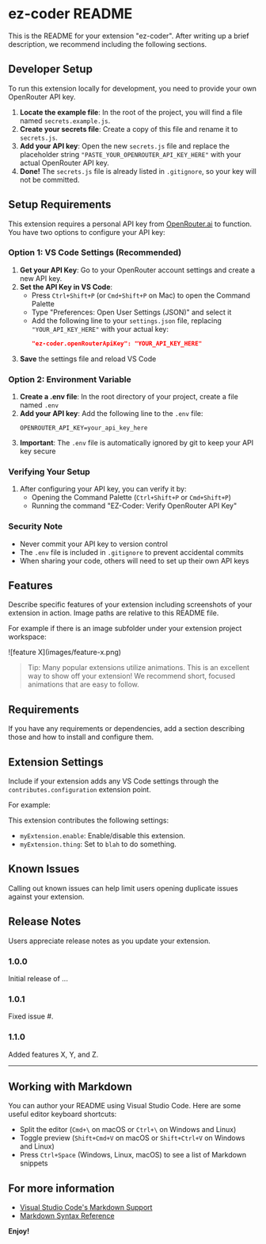 # ez-coder README

This is the README for your extension "ez-coder". After writing up a brief description, we recommend including the following sections.

## Developer Setup

To run this extension locally for development, you need to provide your own OpenRouter API key.

1.  **Locate the example file**: In the root of the project, you will find a file named `secrets.example.js`.
2.  **Create your secrets file**: Create a copy of this file and rename it to `secrets.js`.
3.  **Add your API key**: Open the new `secrets.js` file and replace the placeholder string `"PASTE_YOUR_OPENROUTER_API_KEY_HERE"` with your actual OpenRouter API key.
4.  **Done!** The `secrets.js` file is already listed in `.gitignore`, so your key will not be committed.

## Setup Requirements

This extension requires a personal API key from [OpenRouter.ai](https://openrouter.ai/) to function. You have two options to configure your API key:

### Option 1: VS Code Settings (Recommended)
1. **Get your API Key**: Go to your OpenRouter account settings and create a new API key.
2. **Set the API Key in VS Code**:
    * Press `Ctrl+Shift+P` (or `Cmd+Shift+P` on Mac) to open the Command Palette
    * Type "Preferences: Open User Settings (JSON)" and select it
    * Add the following line to your `settings.json` file, replacing `"YOUR_API_KEY_HERE"` with your actual key:
        ```json
        "ez-coder.openRouterApiKey": "YOUR_API_KEY_HERE"
        ```
3. **Save** the settings file and reload VS Code

### Option 2: Environment Variable
1. **Create a .env file**: In the root directory of your project, create a file named `.env`
2. **Add your API key**: Add the following line to the `.env` file:
    ```
    OPENROUTER_API_KEY=your_api_key_here
    ```
3. **Important**: The `.env` file is automatically ignored by git to keep your API key secure

### Verifying Your Setup
1. After configuring your API key, you can verify it by:
    * Opening the Command Palette (`Ctrl+Shift+P` or `Cmd+Shift+P`)
    * Running the command "EZ-Coder: Verify OpenRouter API Key"

### Security Note
* Never commit your API key to version control
* The `.env` file is included in `.gitignore` to prevent accidental commits
* When sharing your code, others will need to set up their own API keys

## Features

Describe specific features of your extension including screenshots of your extension in action. Image paths are relative to this README file.

For example if there is an image subfolder under your extension project workspace:

\!\[feature X\](images/feature-x.png)

> Tip: Many popular extensions utilize animations. This is an excellent way to show off your extension! We recommend short, focused animations that are easy to follow.

## Requirements

If you have any requirements or dependencies, add a section describing those and how to install and configure them.

## Extension Settings

Include if your extension adds any VS Code settings through the `contributes.configuration` extension point.

For example:

This extension contributes the following settings:

* `myExtension.enable`: Enable/disable this extension.
* `myExtension.thing`: Set to `blah` to do something.

## Known Issues

Calling out known issues can help limit users opening duplicate issues against your extension.

## Release Notes

Users appreciate release notes as you update your extension.

### 1.0.0

Initial release of ...

### 1.0.1

Fixed issue #.

### 1.1.0

Added features X, Y, and Z.

---

## Working with Markdown

You can author your README using Visual Studio Code.  Here are some useful editor keyboard shortcuts:

* Split the editor (`Cmd+\` on macOS or `Ctrl+\` on Windows and Linux)
* Toggle preview (`Shift+Cmd+V` on macOS or `Shift+Ctrl+V` on Windows and Linux)
* Press `Ctrl+Space` (Windows, Linux, macOS) to see a list of Markdown snippets

## For more information

* [Visual Studio Code's Markdown Support](http://code.visualstudio.com/docs/languages/markdown)
* [Markdown Syntax Reference](https://help.github.com/articles/markdown-basics/)

**Enjoy!**